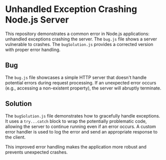 # Unhandled Exception Crashing Node.js Server

This repository demonstrates a common error in Node.js applications: unhandled exceptions crashing the server. The `bug.js` file shows a server vulnerable to crashes. The `bugSolution.js` provides a corrected version with proper error handling.

## Bug

The `bug.js` file showcases a simple HTTP server that doesn't handle potential errors during request processing.  If an unexpected error occurs (e.g., accessing a non-existent property), the server will abruptly terminate.

## Solution

The `bugSolution.js` file demonstrates how to gracefully handle exceptions. It uses a `try...catch` block to wrap the potentially problematic code, allowing the server to continue running even if an error occurs.  A custom error handler is used to log the error and send an appropriate response to the client.

This improved error handling makes the application more robust and prevents unexpected crashes.